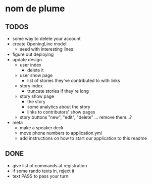 # nom de plume

## TODOS

* some way to delete your account
* create OpeningLine model
    * seed with interesting lines
* figure out deploying
* update design
    * user index
        * delete it
    * user show page
        * list of stories they've contributed to with links
    * story index
        * truncate stories if they're long
    * story show page
        * the story
        * some analytics about the story
        * links to contributors' show pages
    * story buttons "new", "edit", "delete" ... remove them...?
* meta
    * make a speaker deck
    * move phone numbers to application.yml
    * add instructions on how to start our application to this readme

## DONE

* give list of commands at registration
* if some rando texts in, reject it
* text PASS to pass your turn

